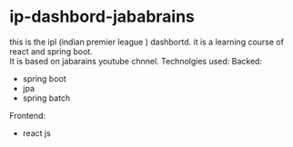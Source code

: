 # ip-dashbord-jababrains
this is the ipl (indian premier league ) dashbortd. it is a learning course of react and spring boot.   
It is based on jabarains youtube chnnel. 
Technolgies  used: 
Backed: 
- spring boot 
- jpa 
- spring batch

Frontend:
- react js
